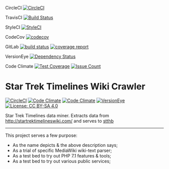 CircleCI
[![CircleCI](https://circleci.com/gh/eidng8/sttbot.svg?style=svg)](https://circleci.com/gh/eidng8/sttbot)

TravisCI
[![Build Status](https://travis-ci.org/eidng8/sttbot.svg?branch=master)](https://travis-ci.org/eidng8/sttbot)

StyleCI
[![StyleCI](https://styleci.io/repos/79508314/shield?branch=master)](https://styleci.io/repos/79508314)

CodeCov
[![codecov](https://codecov.io/gh/eidng8/sttbot/branch/master/graph/badge.svg)](https://codecov.io/gh/eidng8/sttbot)

GitLab
[![build status](https://gitlab.com/stthb/sttbot/badges/master/build.svg)](https://gitlab.com/stthb/sttbot/commits/master)
[![coverage report](https://gitlab.com/stthb/sttbot/badges/master/coverage.svg)](https://gitlab.com/stthb/sttbot/commits/master)

VersionEye
[![Dependency Status](https://www.versioneye.com/user/projects/5886d78db194d40039c906e6/badge.svg?style=flat-square)](https://www.versioneye.com/user/projects/5886d78db194d40039c906e6)

Code Climate
[![Test Coverage](https://codeclimate.com/github/eidng8/sttbot/badges/coverage.svg)](https://codeclimate.com/github/eidng8/sttbot/coverage)
[![Issue Count](https://codeclimate.com/github/eidng8/sttbot/badges/issue_count.svg)](https://codeclimate.com/github/eidng8/sttbot)


# Star Trek Timelines Wiki Crawler
[![CircleCI](https://img.shields.io/circleci/project/github/eidng8/sttbot.svg?style=flat-square)](https://circleci.com/gh/eidng8/sttbot)
[![Code Climate](https://img.shields.io/codeclimate/github/eidng8/sttbot.svg?style=flat-square)](https://codeclimate.com/github/eidng8/sttbot)
[![Code Climate](https://img.shields.io/codeclimate/coverage/github/eidng8/sttbot.svg?style=flat-square)](https://codeclimate.com/github/eidng8/sttbot/coverage)
[![VersionEye](https://img.shields.io/versioneye/d/user/projects/5886d78db194d40039c906e6.svg?style=flat-square)](https://www.versioneye.com/user/projects/5886d78db194d40039c906e6)
[![License: CC BY-SA 4.0](https://img.shields.io/badge/License-CC%20BY--SA%204.0-lightgrey.svg)](http://creativecommons.org/licenses/by-sa/4.0/)

Star Trek Timelines data miner. Extracts data from 
http://startrektimelineswiki.com/ and serves to [stthb](https://github.com/eidng8/stthb)

----------------

This project serves a few purpose:

* As the name depicts & the above description says;
* As a trial of specific MediaWiki wiki-text parser;
* As a test bed to try out PHP 7.1 features & tools;
* As a test bed to try out various public services;
